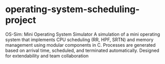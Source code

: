 # operating-system-scheduling-project
OS-Sim: Mini Operating System Simulator  A simulation of a mini operating system that implements CPU scheduling (RR, HPF, SRTN) and memory management using modular components in C. Processes are generated based on arrival time, scheduled, and terminated automatically. Designed for extendability and team collaboration
